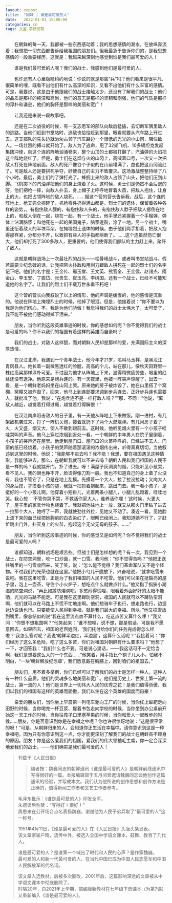 ```yaml
---
layout: cnpost
title:  "回味 | 谁是最可爱的人"
date:   2022-01-01 15:00:00
categories: cn
tags: 文鉴 慕然回首
---
```


&emsp;&emsp;在朝鲜的每一天，我都被一些东西感动着；我的思想感情的潮水，在放纵奔流着；我想把一切东西都告诉给我祖国的朋友们。但我最急于告诉你们的，是我思想感情的一段重要经历，这就是：我越来越深刻地感觉到谁是我们最可爱的人！ 

&emsp;&emsp;谁是我们最可爱的人呢？我们的战士，我感到他们是最可爱的人。 

&emsp;&emsp;也许还有人心里隐隐约约地说：你说的就是那些“兵”吗？他们看来是很平凡、很简单的哩，既看不出他们有什么高深的知识，又看不出他们有什么丰富的感情。可是，我要说，这是由于他跟我们的战士接触太少，还没有了解我们的战士：他们的品质是那样的纯洁和高尚，他们的意志是那样的坚韧和刚强，他们的气质是那样的淳朴和谦逊，他们的胸怀是那样的美丽和宽广！ 

&emsp;&emsp;让我还是来说一段故事吧。 

&emsp;&emsp;还是在二次战役的时候，有一支志愿军的部队向敌后猛插，去切断军隅里敌人的逃路。当他们赶到书堂站时，逃敌也恰恰赶到那里，眼看就要从汽车路上开过去。这支部队的先头边就匆匆占领了汽车路边一个很低的光光的小山冈，阻住敌人。一场壮烈的搏斗就开始了。敌人为了逃命，用了32架飞机、10多辆坦克发起集团冲锋，向这个连的阵地汹涌卷来，整个山顶的土都被打翻了，汽油弹的火焰把这个阵地烧红了。但是，勇士们在这烟与火的山冈上，高喊着口号，一次又一次把敌人打死在阵地前面。敌人的死尸像谷个子似的在山前堆满了，血也把这山冈流红了。可是敌人还是要拼死争夺，好使自己的主力不致覆灭。这场激战整整持续了八个小时。最后，勇士们的了弹打光了。蜂拥上来的敌人占领了山头，把他们压到山脚。飞机掷下的汽油弹把他们的身上烧着了火。这时候，勇士们是仍然不会后退的呀，他们把枪一摔，向敌人扑去，身上帽子上呼呼地冒着火苗，把敌人抱住，让身上的火，也把占领阵地的敌人烧死。……据这个营的营长告诉我，战后，这个连的阵地上，枪支完全摔碎了，机枪零件扔得满山都是。烈士们的遗体，保留着各种各样的姿势，。有抱住敌人腰的，有抱住敌人头的，有掐住敌人脖子把敌人摁倒在地上的，和敌人倒在一起，烧在一起。有一个战士，他手里还紧握着一个手榴弹，弹体上沾满脑浆；和他死在一起的美国鬼子，脑浆迸裂，涂了一地。另一个战士，嘴里还衔着敌人的半块耳朵。在掩埋烈士遗体的时候，由于他们两手扣着，把敌人抱得那样紧，分都分不开，以致把有些人的手指都掰断了。……这个连虽然伤亡很大，他们却打死了300多敌人，更重要的，他们使得我们部队的主力赶上来，聚歼了敌人。 

&emsp;&emsp;这就是朝鲜战场上一次最壮烈的战头——松骨峰战斗，或者叫书堂站战斗。假若需要立纪念碑的话，让我把带火扑敌和用刺刀跟敌人拼死在一起的烈士们的名字记下吧。他们的名字是：王金传、邢玉堂、王文英、熊官全、王金侯、赵锡杰、隋金山、李玉安、丁振岱、张贵生、崔玉亮、李树国。还有一个战士，已经不可能知道他的名字了。让我们的烈士们千载万世永垂不朽吧！ 

&emsp;&emsp;这个营的营长向我叙说了以上的情形，他的声调是缓慢的，他的感情是沉重的。他说在阵地上掩埋烈士的时候，他掉了眼泪。但是，他接着说：“你不要以为我是为他们伤心，不，我是为他们骄傲！我觉得我们的战士太伟大了，太可爱了，我不能不被他们感动得掉下泪来。” 

&emsp;&emsp;朋友，当你听到这段英雄事迹的时候，你的感想如何呢？你不觉得我们的战士是可爱的吗？你不以我们的祖国有着这样的英雄而自豪吗？ 

&emsp;&emsp;我们的战士，对敌人这样狠，而对朝鲜人民却是那样的爱，充满国际主义的深厚热情。

&emsp;&emsp;在汉江北岸，我遇到一个青年战士，他今年才21岁，名叫马玉祥，是黑龙江青冈县人。他长着一副微黑透红的脸膛，高高的个儿，站在那儿，像秋天田野里一株红高粱那样淳朴可爱。不过因为他才从阵地上下来，显得稍微疲劳些，眼里的红丝还没有退净。他原来是炮兵连的。有一天夜里，他被一阵哭声惊醒了，出去一看，是一个朝鲜老妈妈坐在山冈上哭。原来她的房子被炸毁了，她在山里搭了个窝棚，窝棚又被炸毁了。回来，他马上到连部要求调到步兵连去，正好步兵连也需要人，就批准了他。我说：“在炮兵连不是一样打敌人吗？”“那，不同！”他说，“离敌人越近，越觉着打得过瘾，越觉着打得解恨！” 

&emsp;&emsp;在汉江南岸阻击敌人的日子里，有一天他从阵地上下来做饭。刚一进村，有几架敌机袭过来，打了一阵机关炮，接着就扔下了两个大燃烧弹。有几间房子着了火，火又盛，烟又大，使人不敢到跟前去。这时候，他听见烟火里有一个小孩子哇哇哭叫的声音。他马上穿过浓烟到近处一看，一个朝鲜的中年男人在院子里倒着，小孩子的哭声还在屋里。他走到屋门口，屋门口的火苗呼呼的，已经进不去人，门窗的纸已经烧着。小孩子的哭声随着那滚滚的浓烟传出来，听得真真切切。当他叙述到这里的时候，他说：“我能够不进去吗？我不能！我想，要在祖国遇见这种情形，我能够进去，那么，在朝鲜我就可以不进去吗？朝鲜人民和我们祖国的人民不是一样的吗？我就踹开门，扑了进去。呀！满屋子灰洞洞的烟，只能听见小孩哭，看不见人。我的眼也睁不开，脸烫得像刀割一般。我也不知道自己的身上着了火没有，我也不管它了，只是在地上乱摸。先摸着一个大人，拉了拉没拉动；又向大人的身后摸，才摸着小孩的腿，我就一把抓着抱起来，跳出门去。我一看小孩子，是挺好的一个小孩儿啊。他穿着小短褂儿，光着两条小腿儿，小腿儿乱蹬着，哇哇地哭。我心想：‘不管你哭不哭，不救活你家大人，谁养活你哩！’这时候，火更大了，屋子里的家具什物也烧着了。我就把他往地上一放，就又从那火门里钻了进去一拉那个大人，她哼了一声，我就使劲往外拉，见她又不动了。凑近一看，见她脸上流下来的血已经把她胸前的白衣染红了，眼睛已经闭上。我知道她不行了，才赶忙跳出门外，扑灭身上的火苗，抱起这个无父无母的孩子。……” 

&emsp;&emsp;朋友，当你听到这段事迹的时候，你的感觉又是如何呢？你不觉得我们的战士是最可爱的人吗？ 

&emsp;&emsp;谁都知道，朝鲜战场是艰苦些。但战士们是怎样想的呢？有一次，我见到一个战士，在防空洞里，吃一口炒面，就一口雪。我问他：“你不觉得苦吗？”他把正送往嘴里的一勺雪收回来，笑了笑，说：“怎么能不觉得？我们革命军队又不是个怪物。不过我们的光荣也就在这里。”他把小勺儿干脆放下，兴奋地说，“就拿吃雪来说吧。我在这里吃雪，正是为了我们祖国的人民不吃雪。他们可以坐在挺豁亮的屋子里，泡上一壶茶，守住个小火炉子，想吃点什么就做点什么。”他又指了指狭小潮湿的防空洞说，“再比如蹲防熔洞吧，多憋闷得慌哩，眼看着外面好好的太阳不能晒，光光的马路不能走。可是我在这里蹲防空洞，祖国的人民就可以不蹲防空洞啊，他们就可以在马路上不慌不忙地走啊。他们想骑车子也行，想走路也行，边遛达边说话也行。只要能使人民得到幸福，就是我们最大的幸福。所以，”他又把雪放到嘴里，像总结似的说“我在这里流点血不算什么，吃这点苦又算什么哩！”我又问：“你想不想祖国啊？”他笑起来：“谁不想哩，说不想，那是假话，可是我不愿意回去。如果回去，祖国的老百姓问，‘我们托付给你们的任务完成得怎么样啦？’我怎么答对呢？我说‘朝鲜半边红，半边黑’，这算什么话呢？”我接着问：“你们经历了这么多危险，吃了这么多苦，你们对祖国对朝鲜有什么要求吗？”他想了一下，才回答我：“我们什么也不要。可是说心里话，——我这话可不一定恰当啊，我们是想要这么大的一个东西……”他笑着，用手指比个铜子儿大小，怕我不明白，“一块‘朝鲜解放纪念章’，我们愿意戴在胸脯上，回到咱们的祖国去。” 

&emsp;&emsp;朋友们，用不着多举例，你们已经可以了解我们的战士是怎样一种人，这种人有一种什么品质，他们的灵魂多么地美丽和宽广。他们是历史上、世界上第一流的战士，第一流的人！他们是世界上一切伟大人民的优秀之花！是我们值得骄傲，我们以我们的祖国有这样的英雄而骄傲，我们以生在这个英雄的国度而自豪！ 

&emsp;&emsp;亲爱的朋友们，当你坐上早晨第一列电车驰向工厂的时候，当你扛上犁耙走向田野的时候，当你喝完一杯豆浆、提着书包走向学校的时候，当你坐到办公桌前开始这一天工作的时候，当你往孩子口里塞苹果的时候，当你和爱人一起散步的时候……朋友，你是否意识到你是在幸福之中呢？你也许很惊讶地说：“这是很平常的呀！”可是，从朝鲜归来的人，会知道你正生活在幸福中。请你意识到这是一种幸福吧，因为只有你意识到这一点，你才能更深刻了解我们的战士在朝鲜奋不顾身的原因。朋友！你是这么爱我们的祖国，爱我们的伟大领袖毛主席，你一定会深深地爱我们的战士，——他们确实是我们最可爱的人！


>刊载于《人民日报》<br>
>>编者按：魏巍同志的朝鲜通讯《谁是最可爱的人》是朝鲜前线通讯中写得很好的一篇。本报编辑部于五月间曾邀请魏巍同志谈他创作这篇通讯的经验，并写成本文。我们认为他所说的创作思想和创作方法是正确的，值得新闻工作者和文艺工作者参考。
>
>毛泽东批示：《谁是最可爱的人》印发全军。<br>
>朱德读后称赞：“写得好！很好！”<br>
>周恩来在公开场合点名表扬魏巍，谢谢他为人民子弟兵取了“最可爱的人”这一称号。
>
>1951年4月11日，《谁是最可爱的人》在《人民日报》头版头条发表。<br>
>该文章家喻户晓，流传中外，被选入全国中学语文课本，鼓舞、教育了几代人。
>
>谁是最可爱的人？是谁第一个喊出了时代和人民的心声？是作家魏巍。<br>
>最可爱的人和新一代最可爱的人，在当代中国已成为中国人民志愿军和中国人民解放军的代名词。
>
>该文章入选教材，后被多次删改，2001年后，这篇影响深远的文章被从中学语文课本中彻底删除了。<br>
>时隔20年，自2021年上学期，部编版新教材在七年级下册课本（为第7课）又重新编入《谁是最可爱的人》。
